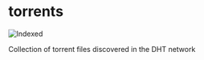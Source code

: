 torrents 
========
![Indexed](https://img.shields.io/badge/indexed-149335-blue)

Collection of torrent files discovered in the DHT network
